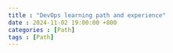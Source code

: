 ```yaml
---
title : "DevOps learning path and experience"
date : 2024-11-02 19:00:00 +800
categories : [Path]
tags : [Path]
---
```



